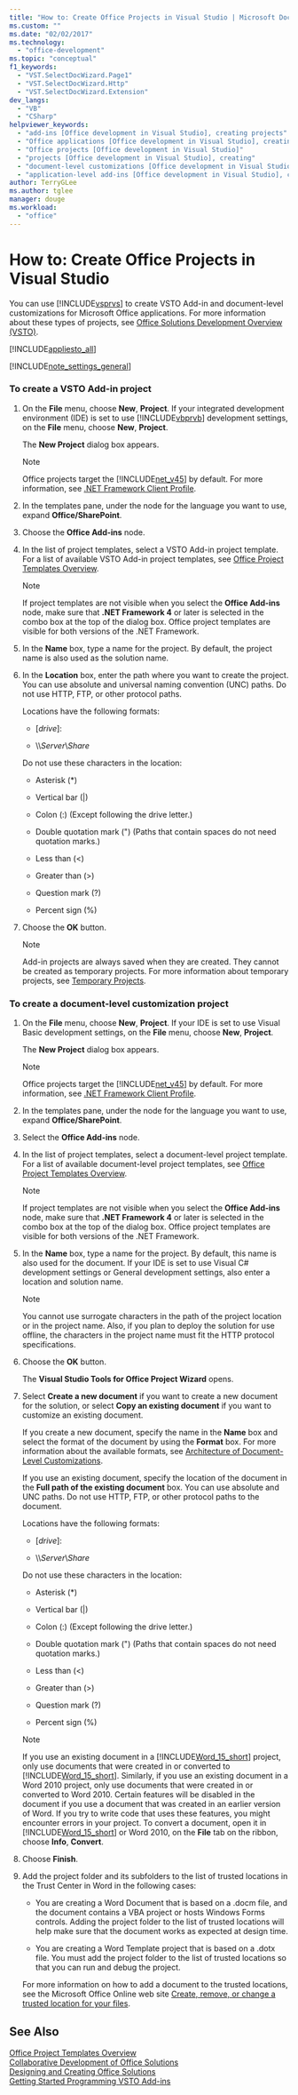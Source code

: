 ```yaml
---
title: "How to: Create Office Projects in Visual Studio | Microsoft Docs"
ms.custom: ""
ms.date: "02/02/2017"
ms.technology: 
  - "office-development"
ms.topic: "conceptual"
f1_keywords: 
  - "VST.SelectDocWizard.Page1"
  - "VST.SelectDocWizard.Http"
  - "VST.SelectDocWizard.Extension"
dev_langs: 
  - "VB"
  - "CSharp"
helpviewer_keywords: 
  - "add-ins [Office development in Visual Studio], creating projects"
  - "Office applications [Office development in Visual Studio], creating"
  - "Office projects [Office development in Visual Studio]"
  - "projects [Office development in Visual Studio], creating"
  - "document-level customizations [Office development in Visual Studio], creating"
  - "application-level add-ins [Office development in Visual Studio], creating projects"
author: TerryGLee
ms.author: tglee
manager: douge
ms.workload: 
  - "office"
---
```

# How to: Create Office Projects in Visual Studio
  You can use [!INCLUDE[vsprvs](../sharepoint/includes/vsprvs-md.md)] to create VSTO Add-in and document-level customizations for Microsoft Office applications. For more information about these types of projects, see [Office Solutions Development Overview &#40;VSTO&#41;](../vsto/office-solutions-development-overview-vsto.md).  
  
 [!INCLUDE[appliesto_all](../vsto/includes/appliesto-all-md.md)]  
  
 [!INCLUDE[note_settings_general](../sharepoint/includes/note-settings-general-md.md)]  
  
### To create a VSTO Add-in project  
  
1.  On the **File** menu, choose **New**, **Project**. If your integrated development environment (IDE) is set to use [!INCLUDE[vbprvb](../sharepoint/includes/vbprvb-md.md)] development settings, on the **File** menu, choose **New**, **Project**.  
  
     The **New Project** dialog box appears.  
  
    > [!NOTE]  
    >  Office projects target the [!INCLUDE[net_v45](../vsto/includes/net-v45-md.md)] by default. For more information, see [.NET Framework Client Profile](/dotnet/framework/deployment/client-profile).  
  
2.  In the templates pane, under the node for the language you want to use, expand **Office/SharePoint**.  
  
3.  Choose the **Office Add-ins** node.  
  
4.  In the list of project templates, select a VSTO Add-in project template. For a list of available VSTO Add-in project templates, see [Office Project Templates Overview](../vsto/office-project-templates-overview.md).  
  
    > [!NOTE]  
    >  If project templates are not visible when you select the **Office Add-ins** node, make sure that **.NET Framework 4** or later is selected in the combo box at the top of the dialog box. Office project templates are visible for both versions of the .NET Framework.  
  
5.  In the **Name** box, type a name for the project. By default, the project name is also used as the solution name.  
  
6.  In the **Location** box, enter the path where you want to create the project. You can use absolute and universal naming convention (UNC) paths. Do not use HTTP, FTP, or other protocol paths.  
  
     Locations have the following formats:  
  
      * [*drive*\]\:  
  
      * \\\\*Server*\\*Share*  
  
     Do not use these characters in the location:  
  
      * Asterisk (*)  
  
      * Vertical bar (|)  
  
      * Colon (:) (Except following the drive letter.)  
  
      * Double quotation mark (") (Paths that contain spaces do not need quotation marks.)  
  
      * Less than (\<)  
  
      * Greater than (>)  
  
      * Question mark (?)  
  
      * Percent sign (%)  
  
7. Choose the **OK** button.
  
    > [!NOTE]  
    >  Add-in projects are always saved when they are created. They cannot be created as temporary projects. For more information about temporary projects, see [Temporary Projects](http://msdn.microsoft.com/en-us/9cf1944c-7045-44cc-8701-7b0eb4099f2b).  
  
### To create a document-level customization project  
  
1.  On the **File** menu, choose **New**, **Project**. If your IDE is set to use Visual Basic development settings, on the **File** menu, choose **New**, **Project**.  
  
     The **New Project** dialog box appears.  
  
    > [!NOTE]  
    >  Office projects target the [!INCLUDE[net_v45](../vsto/includes/net-v45-md.md)] by default.  For more information, see [.NET Framework Client Profile](/dotnet/framework/deployment/client-profile).  
  
2.  In the templates pane, under the node for the language you want to use, expand **Office/SharePoint**.  
  
3.  Select the **Office Add-ins** node.  
  
4.  In the list of project templates, select a document-level project template. For a list of available document-level project templates, see [Office Project Templates Overview](../vsto/office-project-templates-overview.md).  
  
    > [!NOTE]  
    >  If project templates are not visible when you select the **Office Add-ins** node, make sure that **.NET Framework 4** or later is selected in the combo box at the top of the dialog box. Office project templates are visible for both versions of the .NET Framework.  
  
5.  In the **Name** box, type a name for the project. By default, this name is also used for the document. If your IDE is set to use Visual C# development settings or General development settings, also enter a location and solution name.  
  
    > [!NOTE]  
    >  You cannot use surrogate characters in the path of the project location or in the project name. Also, if you plan to deploy the solution for use offline, the characters in the project name must fit the HTTP protocol specifications.  
  
6.  Choose the **OK** button.  
  
     The **Visual Studio Tools for Office Project Wizard** opens.  
  
7.  Select **Create a new document** if you want to create a new document for the solution, or select **Copy an existing document** if you want to customize an existing document.  
  
     If you create a new document, specify the name in the **Name** box and select the format of the document by using the **Format** box. For more information about the available formats, see [Architecture of Document-Level Customizations](../vsto/architecture-of-document-level-customizations.md).  
  
     If you use an existing document, specify the location of the document in the **Full path of the existing document** box. You can use absolute and UNC paths. Do not use HTTP, FTP, or other protocol paths to the document.  
  
     Locations have the following formats:  
  
    -   [*drive*\]\:  
  
    -   \\\\*Server*\\*Share*  
  
     Do not use these characters in the location:  
  
    -   Asterisk (*)  
  
    -   Vertical bar (|)  
  
    -   Colon (:) (Except following the drive letter.)  
  
    -   Double quotation mark (") (Paths that contain spaces do not need quotation marks.)  
  
    -   Less than (\<)  
  
    -   Greater than (>)  
  
    -   Question mark (?)  
  
    -   Percent sign (%)  
  
    > [!NOTE]  
    >  If you use an existing document in a [!INCLUDE[Word_15_short](../vsto/includes/word-15-short-md.md)] project, only use documents that were created in or converted to [!INCLUDE[Word_15_short](../vsto/includes/word-15-short-md.md)]. Similarly, if you use an existing document in a Word 2010 project, only use documents that were created in or converted to Word 2010. Certain features will be disabled in the document if you use a document that was created in an earlier version of Word. If you try to write code that uses these features, you might encounter errors in your project. To convert a document, open it in [!INCLUDE[Word_15_short](../vsto/includes/word-15-short-md.md)] or Word 2010, on the **File** tab on the ribbon, choose **Info**, **Convert**.  
  
8.  Choose **Finish**.  
  
9. Add the project folder and its subfolders to the list of trusted locations in the Trust Center in Word in the following cases:  
  
    -   You are creating a Word Document that is based on a .docm file, and the document contains a VBA project or hosts Windows Forms controls. Adding the project folder to the list of trusted locations will help make sure that the document works as expected at design time.  
  
    -   You are creating a Word Template project that is based on a .dotx file. You must add the project folder to the list of trusted locations so that you can run and debug the project.  
  
     For more information on how to add a document to the trusted locations, see the Microsoft Office Online web site [Create, remove, or change a trusted location for your files](https://support.office.com/en-au/article/Create-remove-or-change-a-trusted-location-for-your-files-f5151879-25ea-4998-80a5-4208b3540a62).  
  
## See Also  
 [Office Project Templates Overview](../vsto/office-project-templates-overview.md)   
 [Collaborative Development of Office Solutions](../vsto/collaborative-development-of-office-solutions.md)   
 [Designing and Creating Office Solutions](../vsto/designing-and-creating-office-solutions.md)   
 [Getting Started Programming VSTO Add-ins](../vsto/getting-started-programming-vsto-add-ins.md)  
  
  
